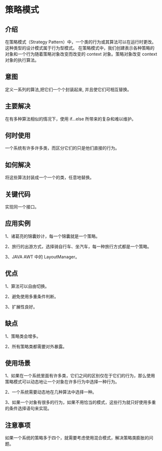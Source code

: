# 策略模式

## 介绍
在策略模式（Strategy Pattern）中，一个类的行为或其算法可以在运行时更改。这种类型的设计模式属于行为型模式。
在策略模式中，我们创建表示各种策略的对象和一个行为随着策略对象改变而改变的 context 对象。策略对象改变 context 对象的执行算法。

## 意图

定义一系列的算法,把它们一个个封装起来, 并且使它们可相互替换。

## 主要解决

在有多种算法相似的情况下，使用 if...else 所带来的复杂和难以维护。

## 何时使用

一个系统有许多许多类，而区分它们的只是他们直接的行为。

## 如何解决

将这些算法封装成一个一个的类，任意地替换。

## 关键代码

实现同一个接口。

## 应用实例

1、诸葛亮的锦囊妙计，每一个锦囊就是一个策略。 

2、旅行的出游方式，选择骑自行车、坐汽车，每一种旅行方式都是一个策略。 

3、JAVA AWT 中的 LayoutManager。

## 优点

1、算法可以自由切换。 

2、避免使用多重条件判断。 

3、扩展性良好。

## 缺点

1、策略类会增多。 

2、所有策略类都需要对外暴露。

## 使用场景

1、如果在一个系统里面有许多类，它们之间的区别仅在于它们的行为，那么使用策略模式可以动态地让一个对象在许多行为中选择一种行为。 

2、一个系统需要动态地在几种算法中选择一种。 

3、如果一个对象有很多的行为，如果不用恰当的模式，这些行为就只好使用多重的条件选择语句来实现。

## 注意事项

如果一个系统的策略多于四个，就需要考虑使用混合模式，解决策略类膨胀的问题。